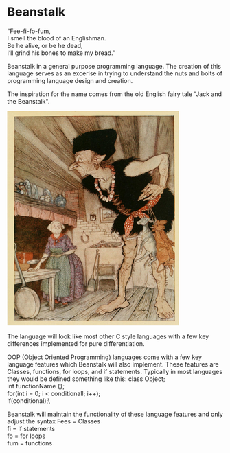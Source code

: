 # Beanstalk

“Fee-fi-fo-fum,\
I smell the blood of an Englishman.\
Be he alive, or be he dead,\
I’ll grind his bones to make my bread.”


Beanstalk in a general purpose programming language. The creation of this language serves as an excerise in trying to understand the nuts and bolts of programming language design and creation.

The inspiration for the name comes from the old English fairy tale "Jack and the Beanstalk".

<img src="https://github.com/Jtog123/Beanstalk/blob/3a90e80d5877af6dba166c91c898c4221f4d1f7a/JackBeanstalkGiant.jpg" width="400" height="500">

The language will look like most other C style languages with a few key differences implemented for pure differentiation.

OOP (Object Oriented Programming) languages come with a few key language features which Beanstalk will also implement. These features are Classes, functions, for loops, and if statements.
Typically in most languages they would be defined something like this:
class Object;\
int functionName {};\
for(int i = 0; i < conditionall; i++);\
if(conditional);\

Beanstalk will maintain the functionality of these language features and only adjust the syntax
Fees = Classes\
fi = if statements\
fo = for loops\
fum = functions


